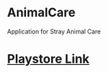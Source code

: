 # AnimalCare

Application for Stray Animal Care 

# [Playstore Link](https://play.google.com/store/apps/details?id=com.Pie4u.animalcare)
